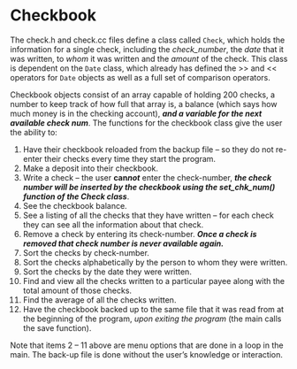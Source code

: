 # Checkbook

The check.h and check.cc files define a class called `Check`, which holds the information for a single check, including the *check_number*, the *date* that it was written, to *whom* it was written and the *amount* of the check. This class is dependent on the `Date` class, which already has defined the >> and << operators for `Date` objects as well as a full set of comparison operators.

Checkbook objects consist of an array capable of holding 200 checks, a number to keep track of how full that array is, a balance (which says how much money is in the checking account), ***and a variable for the next available check num***. The functions for the checkbook class give the user the ability to:

1. Have their checkbook reloaded from the backup file – so they do not re-enter their checks every time they start the program.
2. Make a deposit into their checkbook.
3. Write a check – the user **can*****not*** enter the check-number, ***the check number will be inserted by the checkbook using the set_chk_num() function of the Check class***.
4. See the checkbook balance.
5. See a listing of all the checks that they have written – for each check they can see all the information about that check.
6. Remove a check by entering its check-number. ***Once a check is removed that check number is never available again.***
7. Sort the checks by check-number.
8. Sort the checks alphabetically by the person to whom they were written.
9. Sort the checks by the date they were written.
10. Find and view all the checks written to a particular payee along with the total amount of those checks.
11. Find the average of all the checks written.
12. Have the checkbook backed up to the same file that it was read from at the beginning of the program, *upon exiting the program* (the main calls the save function).

Note that items 2 – 11 above are menu options that are done in a loop in the main. The back-up file is done without the user’s knowledge or interaction.

